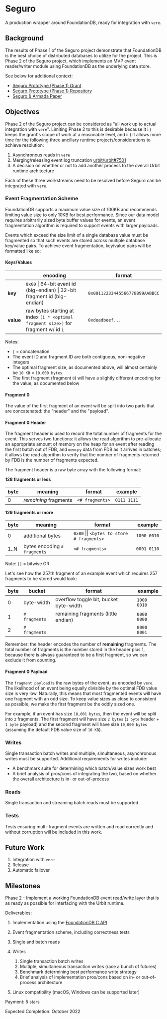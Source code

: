 # Seguro

A production wrapper around FoundationDB, ready for integration with `vere`.

## Background

The results of Phase 1 of the Seguro project demonstrate that FoundationDB is
the best choice of distributed databases to utilize for the project. This is
Phase 2 of the Seguro project, which implements an MVP event reader/writer
module using FoundationDB as the underlying data store.

See below for additional context:

- [Seguro Prototype (Phase 1) Grant](https://urbit.org/grants/seguro-prototype)
- [Seguro Prototype (Phase 1) Repository](https://github.com/wexpertsystems/seguro)
- [Seguro & Armada Paper](https://gist.github.com/wexpert/0485a722185d5ee70742570036faf32f)

## Objectives

Phase 2 of the Seguro project can be considered as "all work up to actual
integration with `vere`". Limiting Phase 2 to this is desirable because it i.)
keeps the grant's scope of work at a reasonable level, and ii.) it allows more
time for the following three ancillary runtime projects/considerations to
achieve resolution:

1. Asynchronous reads in `vere`
2. Merging/releasing event log truncation
   [urbit/urbit#7501](https://github.com/urbit/urbit/pull/5701)
3. A decision on whether or not to add another process to the overall Urbit
   runtime architecture

Each of these three workstreams need to be resolved before Seguro can be
integrated with `vere`.

### Event Fragmentation Scheme

FoundationDB supports a maximum value size of 100KB and recommends limiting
value size to only 10KB for best performance. Since our data model requires
arbitrarily sized byte buffer values for events, an event fragmentation
algorithm is required to support events with larger payloads.

Events which exceed the size limit of a single database value must be fragmented
so that such events are stored across multiple database key/value pairs. To
achieve event fragmentation, key/value pairs will be formatted like so:

#### Keys/Values

|           | encoding                                                                           | format                         |
|-----------|------------------------------------------------------------------------------------|--------------------------------|
| **key**   | `0x00` &#x7c; 64-bit event id (big-endian) &#x7c; 32-bit fragment id (big-endian)  | `0x00112233445566778899AABBCC` |
| **value** | raw bytes starting at index `(i * <optimal fragment size>)` for fragment w/ id `i` | `0xdeadbeef...`                |

Notes:
- `|` = concatenation
- The event ID and fragment ID are both contiguous, non-negative integers
- The optimal fragment size, as documented above, will almost certainly be
  `10 KB` = `10,000 bytes`
- The first fragment (fragment `0`) will have a slightly different encoding for
  the value, as documented below

#### Fragment 0

The value of the first fragment of an event will be split into two parts that
are concatenated: the "header" and the "payload".

#### Fragment 0 Header

The fragment header is used to record the total number of fragments for the
event. This serves two functions: it allows the read algorithm to pre-allocate
an appropriate amount of memory on the heap for an event after reading the
first batch out of FDB, and `memcpy` data from FDB as it arrives in batches; it
allows the read algorithm to verify that the number of fragments returned by FDB
is the number of fragments expected.

The fragment header is a raw byte array with the following format:

**128 fragments or less**

| byte | meaning               | format          | example     |
|------|-----------------------|-----------------|-------------|
| 0    | *remaining* fragments | `<# fragments>` | `0111 1111` |

**129 fragments or more**

| byte | meaning                      | format                                             | example      |
|------|------------------------------|----------------------------------------------------|--------------|
| 0    | additional bytes             | `0x80` &#x7c;&#x7c; `<bytes to store # fragments>` | `1000 0010 ` |
| 1..N | bytes encoding `# fragments` | `<# fragments>`                                    | `0001 0110 ` |

Note: `||` = bitwise OR

Let's see how the 257th fragment of an example event which requires 257
fragments to be stored would look:

| byte | bucket        | format                                 | example     |
|------|---------------|----------------------------------------|-------------|
| 0    | byte-width    | overflow toggle bit, bucket byte-width | `1000 0010` |
| 1    | `# fragments` | remaining fragments (little endian)    | `0000 0000` |
| 2    | `# fragments` |                                        | `0000 0001` |

Remember: the header encodes the number of **remaining** fragments. The total
number of fragments is the number stored in the header plus 1, because there is
always guaranteed to be a first fragment, so we can exclude it from counting.

#### Fragment 0 Payload

The `fragment payload` is the raw bytes of the event, as encoded by `vere`.
The likelihood of an event being equally divisible by the optimal FDB value size
is very low. Naturally, this means that most fragmented events will have one
fragment with an odd size. To keep value sizes as close to consistent as
possible, we make the first fragment be the oddly sized one.

For example, if an event has size `10,001 bytes`, then the event will be split
into `2` fragments. The first fragment will have size `2 bytes` (`1 byte` header +
`1 byte` payload) and the second fragment will have size `10,000 bytes`
(assuming the default FDB value size of `10 KB`).

### Writes

Single transaction batch writes and multiple, simultaneous, asynchronous writes
must be supported. Additional requirements for writes include:

- A benchmark suite for determining which batch/value sizes work best
- A brief analysis of pros/cons of integrating the two, based on whether the
  overall architecture is in- or out-of-process

### Reads

Single transaction and streaming batch reads must be supported.

### Tests

Tests ensuring multi-fragment events are written and read correctly and without
corruption will be included in this work.

## Future Work

1. Integration with `vere`
2. Release
3. Automatic failover

## Milestones

Phase 2 - Implement a working FoundationDB event read/write layer that is as
ready as possible for interfacing with the Urbit runtime.

Deliverables:

1. Implementation using the
   [FoundationDB C API](https://apple.github.io/foundationdb/api-c.html)
2. Event fragmentation scheme, including correctness tests
3. Single and batch reads
4. Writes

   1. Single transaction batch writes
   2. Multiple, simultaneous transaction writes (race a bunch of futures)
   3. Benchmark determining best performance write strategy
   4. Brief analysis of implementation pros/cons based on in- or out-of-process
      architecture

5. Linux compatibility (macOS, Windows can be supported later)

Payment: 5 stars

Expected Completion: October 2022

